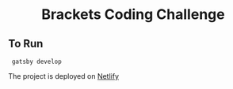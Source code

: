 <h1 align="center">
  Brackets Coding Challenge
</h1>

## To Run

``` gatsby develop```

The project is deployed on [Netlify](https://sharp-jang-6e6faf.netlify.app/)



